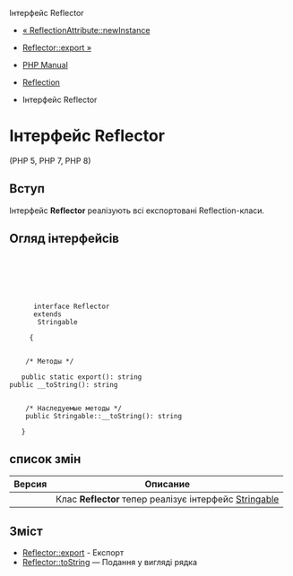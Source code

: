 Інтерфейс Reflector

-   [« ReflectionAttribute::newInstance](reflectionattribute.newinstance.html)
    
-   [Reflector::export »](reflector.export.html)
    
-   [PHP Manual](index.html)
    
-   [Reflection](book.reflection.html)
    
-   Інтерфейс Reflector
    

# Інтерфейс Reflector

(PHP 5, PHP 7, PHP 8)

## Вступ

Інтерфейс **Reflector** реалізують всі експортовані Reflection-класи.

## Огляд інтерфейсів

```classsynopsis

     
    

    
     
      interface Reflector
      extends
       Stringable
     
     {


    /* Методы */
    
   public static export(): string
public __toString(): string


    /* Наследуемые методы */
    public Stringable::__toString(): string

   }
```

## список змін

| Версия | Описание                                                                        |
|--------|---------------------------------------------------------------------------------|
|        | Клас **Reflector** тепер реалізує інтерфейс [Stringable](class.stringable.html) |

## Зміст

-   [Reflector::export](reflector.export.html) - Експорт
-   [Reflector::toString](reflector.tostring.html) — Подання у вигляді рядка